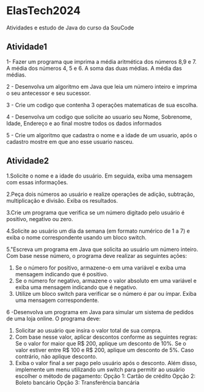 # ElasTech2024
Atividades e estudo de Java do curso da SouCode

## Atividade1
1- Fazer um programa que imprima a média aritmética dos números 8,9 e 7. A média dos números 4, 5 e 6. A soma das duas médias. A média das médias.

2 - Desenvolva um algoritmo em Java que leia um número inteiro e imprima o seu
antecessor e seu sucessor.

3 - Crie um codigo que contenha 3 operações matematicas de sua escolha.

4 - Desenvolva um codigo que solicite ao usuario seu Nome, Sobrenome, Idade, Endereço e ao final mostre todos os dados informados

5 - Crie um algoritmo que cadastra o nome e a idade de um usuario, após o cadastro mostre em que ano esse usuario nasceu.

## Atividade2
1.Solicite o nome e a idade do usuário. Em seguida, exiba uma mensagem com essas informações.

2.Peça dois números ao usuário e realize operações de adição, subtração, multiplicação e divisão. Exiba os resultados.

3.Crie um programa que verifica se um número digitado pelo usuário é positivo, negativo ou zero.

4.Solicite ao usuário um dia da semana (em formato numérico de 1 a 7) e exiba o nome correspondente usando um bloco switch.

5."Escreva um programa em Java que solicita ao usuário um número inteiro. Com base nesse número, o programa deve realizar as seguintes ações:
1. Se o número for positivo, armazene-o em uma variável e exiba uma mensagem indicando que é positivo.
2. Se o número for negativo, armazene o valor absoluto em uma variável e exiba uma mensagem indicando que é negativo.
3. Utilize um bloco switch para verificar se o número é par ou ímpar. Exiba uma mensagem correspondente.

6 -Desenvolva um programa em Java para simular um sistema de pedidos de uma loja online. O programa deve:
1. Solicitar ao usuário que insira o valor total de sua compra.
2. Com base nesse valor, aplicar descontos conforme as seguintes regras:
Se o valor for maior que R$ 200, aplique um desconto de 10%.
Se o valor estiver entre R$ 100 e R$ 200, aplique um desconto de 5%.
Caso contrário, não aplique desconto.
3. Exiba o valor final a ser pago pelo usuário após o desconto.
Além disso, implemente um menu utilizando um switch para permitir ao usuário escolher o método de pagamento:
Opção 1: Cartão de crédito
Opção 2: Boleto bancário
Opção 3: Transferência bancária
